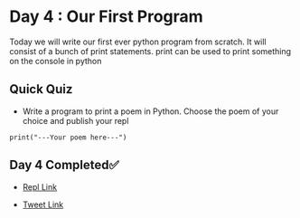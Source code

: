 # Day 4 : Our First Program
Today we will write our first ever python program from scratch. It will consist of a bunch of print statements. print can be used to print something on the console in python

## Quick Quiz

- Write a program to print a poem in Python. Choose the poem of your choice and publish your repl
```
print("---Your poem here---")
```

## Day 4 Completed✅ 

* [Repl Link](https://replit.com/@kishanrajput23/04-Day4-Our-First-Program)

* [Tweet Link](https://twitter.com/kishan_rajput23/status/1598354085581066241?s=20&t=OK9G5Q-Yr2Dv0wcI2XW1cg)
